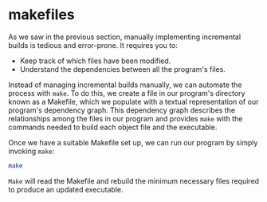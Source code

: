 # makefiles

As we saw in the previous section, manually implementing incremental builds is tedious and error-prone. It requires you to:

* Keep track of which files have been modified.
* Understand the dependencies between all the program's files.

Instead of managing incremental builds manually, we can automate the process with `make`. To do this, we create a file in our program's directory known as a Makefile, which we populate with a textual representation of our program's dependency graph. This dependency graph describes the relationships among the files in our program and provides `make` with the commands needed to build each object file and the executable.

Once we have a suitable Makefile set up, we can run our program by simply invoking `make`:

```bash
make
```

`Make` will read the Makefile and rebuild the minimum necessary files required to produce an updated executable.
